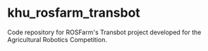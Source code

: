 # khu_rosfarm_transbot
Code repository for ROSFarm's Transbot project developed for the Agricultural Robotics Competition.
